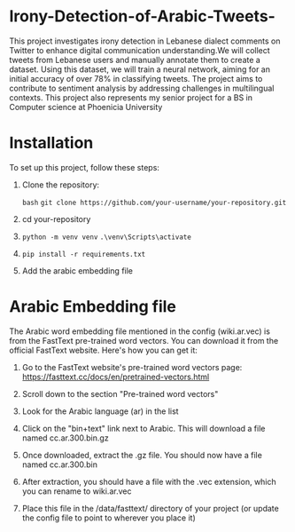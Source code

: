 # Irony-Detection-of-Arabic-Tweets-

This project investigates irony detection in Lebanese dialect comments on Twitter to enhance digital communication understanding.We will collect tweets from Lebanese users and manually annotate them to create a dataset. Using this dataset, we will train a neural network, aiming for an initial accuracy of over 78% in classifying tweets. The project aims to contribute to sentiment analysis by addressing challenges in multilingual contexts.
This project also represents my senior project for a BS in Computer science at Phoenicia University

# Installation

To set up this project, follow these steps:

1. Clone the repository:

   `bash`
   `git clone https://github.com/your-username/your-repository.git`

2. cd your-repository

3. `python -m venv venv`
   `.\venv\Scripts\activate`

4. `pip install -r requirements.txt`

5. Add the arabic embedding file

# Arabic Embedding file

The Arabic word embedding file mentioned in the config (wiki.ar.vec) is from the FastText pre-trained word vectors. You can download it from the official FastText website. Here's how you can get it:

1. Go to the FastText website's pre-trained word vectors page:
   https://fasttext.cc/docs/en/pretrained-vectors.html

2. Scroll down to the section "Pre-trained word vectors"

3. Look for the Arabic language (ar) in the list

4. Click on the "bin+text" link next to Arabic. This will download a file named cc.ar.300.bin.gz

5. Once downloaded, extract the .gz file. You should now have a file named cc.ar.300.bin

6. After extraction, you should have a file with the .vec extension, which you can rename to wiki.ar.vec

7. Place this file in the /data/fasttext/ directory of your project (or update the config file to point to wherever you place it)
